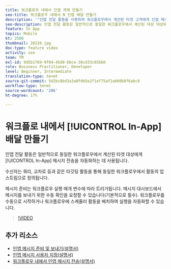```yaml
---
title: 워크플로우 내에서 인앱 게재 만들기
seo-title: 워크플로우 내에서 N 인앱 배달 만들기
description: '"인앱 전달 활동을 사용하여 워크플로우에서 계산된 타겟 고객에게 인앱 메시지 전송을 자동화하는 방법을 알아보십시오."'
seo-description: 인앱 전달 활동은 일반적으로 동일한 워크플로우에서 계산된 대상 대상에게 인앱 메시지 전송을 자동화하는 데 사용됩니다.
feature: In App
topics: Mobile
kt: 2500
thumbnail: 26226.jpg
doc-type: feature video
activity: use
team: TM
exl-id: 9d5b1769-9f04-45d0-bbce-38cd33c65bb0
role: Business Practitioner, Developer
level: Beginner, Intermediate
translation-type: tm+mt
source-git-commit: 5d2bc8bd3a3a0fdb5e2f1ef75af2ab60b8f6abc8
workflow-type: tm+mt
source-wordcount: '206'
ht-degree: 17%

---
```


# 워크플로 내에서 [!UICONTROL In-App] 배달 만들기

인앱 전달 활동은 일반적으로 동일한 워크플로우에서 계산된 타겟 대상에게 [!UICONTROL In-App] 메시지 전송을 자동화하는 데 사용됩니다.

수신자는 쿼리, 교차로 등과 같은 타깃팅 활동을 통해 동일한 워크플로우에서 활동의 업스트림으로 정의됩니다.

메시지 준비는 워크플로우 실행 매개 변수에 따라 트리거됩니다. 메시지 대시보드에서 메시지를 보내기 위한 수동 확인을 요청할 수 있습니다(기본적으로 필수). 워크플로우를 수동으로 시작하거나 워크플로우에 스케줄러 활동을 배치하여 실행을 자동화할 수 있습니다.

>[!VIDEO](https://video.tv.adobe.com/v/26226?quality=12)

## 추가 리소스

* [인앱 메시지 준비 및 보내기(설명서)](https://docs.adobe.com/content/help/en/campaign-standard/using/communication-channels/in-app-messaging/preparing-and-sending-an-in-app-message.html)
* [인앱 메시지 사용자 지정(설명서)](https://docs.adobe.com/content/help/en/campaign-standard/using/communication-channels/in-app-messaging/customizing-an-in-app-message.html)
* [워크플로우 내에서 인앱 메시지 전송(설명서)](https://docs.adobe.com/content/help/en/campaign-standard/using/managing-processes-and-data/channel-activities/in-app-delivery.html)
